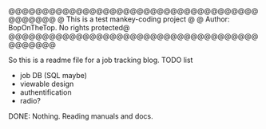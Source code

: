 @@@@@@@@@@@@@@@@@@@@@@@@@@@@@@@@@@@@@@@@@@@@
@  This is a test mankey-coding project    @
@  Author: BopOnTheTop. No rights protected@
@@@@@@@@@@@@@@@@@@@@@@@@@@@@@@@@@@@@@@@@@@@@

So this is a readme file for a job tracking blog.
TODO list
* job DB (SQL maybe)
* viewable design
* authentification
* radio? 

DONE:
Nothing. Reading manuals and docs. 
